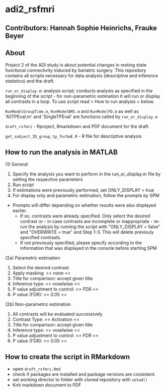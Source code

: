 # adi2_rsfmri

## Contributors: Hannah Sophie Heinrichs, Frauke Beyer

## About

Project 2 of the ADI study is about potential changes in resting state functional connectivity induced by bariatric surgery. This repository contains all scripts necessary for data analysis (descriptive and inference statistics) and the draft.

`run_or_display.m`: analysis script; conducts analysis as specified in the beginning of the script - for non-parametric estimation it will run or display all contrasts in a loop. To use script read > How to run analysis < below.

`RunModelGroupTime.m`, `RunModelBMI.m` and `RunModelFD.m` as well as 'AllTPEval.m' and 'SingleTPEval' are functions called by `run_or_display.m`

`draft_rsfmri` - Rproject, Rmarkdown and PDF document for the draft.

`get_subject_ID_group_tp_forSwE.R` - R file for descriptive analysis


## How to run the analysis in MATLAB

(1) General

1. Specify the analysis you want to perform in the run_or_display.m file by setting the respective parameters
2. Run script
3. If estimations were previously performed, set ONLY_DISPLAY = true
4. For display only and parametric estimation, follow the prompts by SPM

  - Prompts will differ depending on whether results were also displayed earlier.
	   - If so, contrasts were already specified. Only select the desired contrast or - in case contrasts are incomplete or inappropriate - re-run the analysis by running the script with "ONLY_DISPLAY = false" and "OVERWRITE = true" and Step 1-3. This will delete previouly specified contrasts.
	   - If not previously specified, please specify according to the information that was displayed in the console before starting SPM

(2a) Parametric estimation
1. Select the desired contrast.
2. Apply masking: >> none <<
3. Title for comparison: accept given title
4. Inference type: >> voxelwise <<
5. P value adjustment to control: >> FDR <<
6. P value (FDR): >> 0.05 <<

(2b) Non-parametric estimation
1. All contrasts will be evaluated successively
2. Contrast Type: >> Activation <<
3. Title for comparison: accept given title
4. Inference type: >> voxelwise <<
5. P value adjustment to control: >> FDR <<
6. P value (FDR): >> 0.05 <<

## How to create the script in RMarkdown

* open `draft_rsfmri.Rmd`
* check if packages are installed and package versions are consistent
* set working director to folder with cloned repository with `setwd()`
* Knit markdown document to PDF
